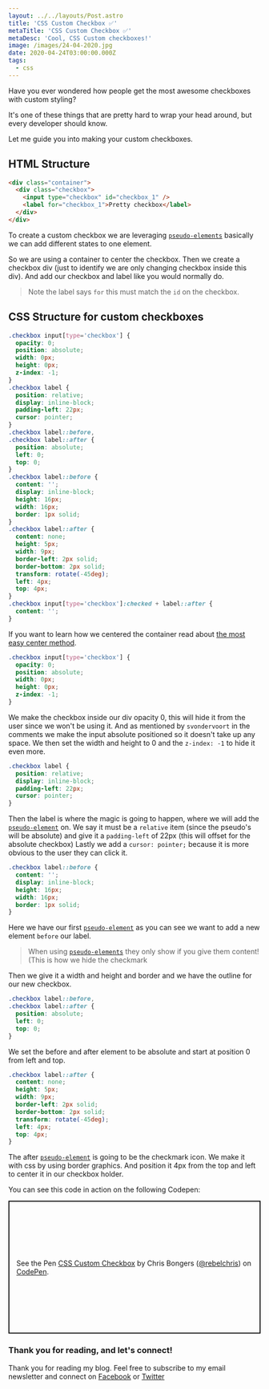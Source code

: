 ```yaml
---
layout: ../../layouts/Post.astro
title: 'CSS Custom Checkbox ✅'
metaTitle: 'CSS Custom Checkbox ✅'
metaDesc: 'Cool, CSS Custom checkboxes!'
image: /images/24-04-2020.jpg
date: 2020-04-24T03:00:00.000Z
tags:
  - css
---
```


Have you ever wondered how people get the most awesome checkboxes with custom styling?

It's one of these things that are pretty hard to wrap your head around, but every developer should know.

Let me guide you into making your custom checkboxes.

## HTML Structure

```html
<div class="container">
  <div class="checkbox">
    <input type="checkbox" id="checkbox_1" />
    <label for="checkbox_1">Pretty checkbox</label>
  </div>
</div>
```

To create a custom checkbox we are leveraging [`pseudo-elements`](https://daily-dev-tips.com/posts/css-pseudo-elements/) basically we can add different states to one element.

So we are using a container to center the checkbox.
Then we create a checkbox div (just to identify we are only changing checkbox inside this div).
And add our checkbox and label like you would normally do.

> Note the label says `for` this must match the `id` on the checkbox.

## CSS Structure for custom checkboxes

```css
.checkbox input[type='checkbox'] {
  opacity: 0;
  position: absolute;
  width: 0px;
  height: 0px;
  z-index: -1;
}
.checkbox label {
  position: relative;
  display: inline-block;
  padding-left: 22px;
  cursor: pointer;
}
.checkbox label::before,
.checkbox label::after {
  position: absolute;
  left: 0;
  top: 0;
}
.checkbox label::before {
  content: '';
  display: inline-block;
  height: 16px;
  width: 16px;
  border: 1px solid;
}
.checkbox label::after {
  content: none;
  height: 5px;
  width: 9px;
  border-left: 2px solid;
  border-bottom: 2px solid;
  transform: rotate(-45deg);
  left: 4px;
  top: 4px;
}
.checkbox input[type='checkbox']:checked + label::after {
  content: '';
}
```

If you want to learn how we centered the container read about [the most easy center method](https://daily-dev-tips.com/posts/css-flexbox-most-easy-center-vertical-and-horizontal/).

```css
.checkbox input[type='checkbox'] {
  opacity: 0;
  position: absolute;
  width: 0px;
  height: 0px;
  z-index: -1;
}
```

We make the checkbox inside our div opacity 0, this will hide it from the user since we won't be using it.
And as mentioned by `svondervoort` in the comments we make the input absolute positioned so it doesn't take up any space.
We then set the width and height to 0 and the `z-index: -1` to hide it even more.

```css
.checkbox label {
  position: relative;
  display: inline-block;
  padding-left: 22px;
  cursor: pointer;
}
```

Then the label is where the magic is going to happen, where we will add the [`pseudo-element`](https://daily-dev-tips.com/posts/css-pseudo-elements/) on.
We say it must be a `relative` item (since the pseudo's will be absolute) and give it a `padding-left` of 22px (this will offset for the absolute checkbox)
Lastly we add a `cursor: pointer;` because it is more obvious to the user they can click it.

```css
.checkbox label::before {
  content: '';
  display: inline-block;
  height: 16px;
  width: 16px;
  border: 1px solid;
}
```

Here we have our first [`pseudo-element`](https://daily-dev-tips.com/posts/css-pseudo-elements/) as you can see we want to add a new element `before` our label.

> When using [`pseudo-elements`](https://daily-dev-tips.com/posts/css-pseudo-elements/) they only show if you give them content! (This is how we hide the checkmark

Then we give it a width and height and border and we have the outline for our new checkbox.

```css
.checkbox label::before,
.checkbox label::after {
  position: absolute;
  left: 0;
  top: 0;
}
```

We set the before and after element to be absolute and start at position 0 from left and top.

```css
.checkbox label::after {
  content: none;
  height: 5px;
  width: 9px;
  border-left: 2px solid;
  border-bottom: 2px solid;
  transform: rotate(-45deg);
  left: 4px;
  top: 4px;
}
```

The after [`pseudo-element`](https://daily-dev-tips.com/posts/css-pseudo-elements/) is going to be the checkmark icon.
We make it with css by using border graphics.
And position it 4px from the top and left to center it in our checkbox holder.

You can see this code in action on the following Codepen:

<p class="codepen" data-height="265" data-theme-id="dark" data-default-tab="css,result" data-user="rebelchris" data-slug-hash="yLYVQwO" style="height: 265px; box-sizing: border-box; display: flex; align-items: center; justify-content: center; border: 2px solid; margin: 1em 0; padding: 1em;" data-pen-title="CSS Custom Checkbox">
  <span>See the Pen <a href="https://codepen.io/rebelchris/pen/yLYVQwO">
  CSS Custom Checkbox</a> by Chris Bongers (<a href="https://codepen.io/rebelchris">@rebelchris</a>)
  on <a href="https://codepen.io">CodePen</a>.</span>
</p>
<script async src="https://static.codepen.io/assets/embed/ei.js"></script>

### Thank you for reading, and let's connect!

Thank you for reading my blog. Feel free to subscribe to my email newsletter and connect on [Facebook](https://www.facebook.com/DailyDevTipsBlog) or [Twitter](https://twitter.com/DailyDevTips1)
